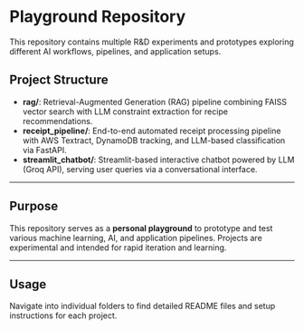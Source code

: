 # Playground Repository

This repository contains multiple R&D experiments and prototypes exploring different AI workflows, pipelines, and application setups.

## Project Structure

-   **rag/**: Retrieval-Augmented Generation (RAG) pipeline combining FAISS vector search with LLM constraint extraction for recipe recommendations.
-   **receipt_pipeline/**: End-to-end automated receipt processing pipeline with AWS Textract, DynamoDB tracking, and LLM-based classification via FastAPI.
-   **streamlit_chatbot/**: Streamlit-based interactive chatbot powered by LLM (Groq API), serving user queries via a conversational interface.

---

## Purpose

This repository serves as a **personal playground** to prototype and test various machine learning, AI, and application pipelines. Projects are experimental and intended for rapid iteration and learning.

---

## Usage

Navigate into individual folders to find detailed README files and setup instructions for each project.
